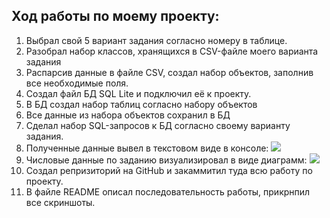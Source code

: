 ## Ход работы по моему проекту:
1) Выбрал свой 5 вариант задания согласно номеру в таблице.
2) Разобрал набор классов, хранящихся в CSV-файле моего варианта задания
3) Распарсив данные в файле CSV, создал набор объектов, заполнив все необходимые поля.
4) Создал файл БД SQL Lite и подключил её к проекту.
5) В БД создал набор таблиц согласно набору объектов
6) Все данные из набора объектов сохранил в БД
7) Сделал набор SQL-запросов к БД согласно своему варианту задания.
8) Полученные данные вывел в текстовом виде в консоле:
   ![](https://sun9-62.userapi.com/impg/dgvBtzkz3U921WnSicHGRJjwnz7XZvPxzZVHcQ/s3SJ8a2nQaQ.jpg?size=858x306&quality=95&sign=bc779648c87cdcb006a0cccde62569bc&type=album)
9)  Числовые данные по заданию визуализировал в виде диаграмм:
    ![](https://sun9-32.userapi.com/impg/Y-j3Y-BAAiUSqkVVjikteBm0917BY_8pKLQ7Dw/bArgG4iZdyE.jpg?size=1105x780&quality=96&sign=4259a1e6763cf3c1f1835484d7ddfbdf&type=album)
10) Создал репризиторий на GitHub и закаммитил туда всю работу по проекту.
11) В файле README описал последовательность работы, прикрнпил все скриншоты.
